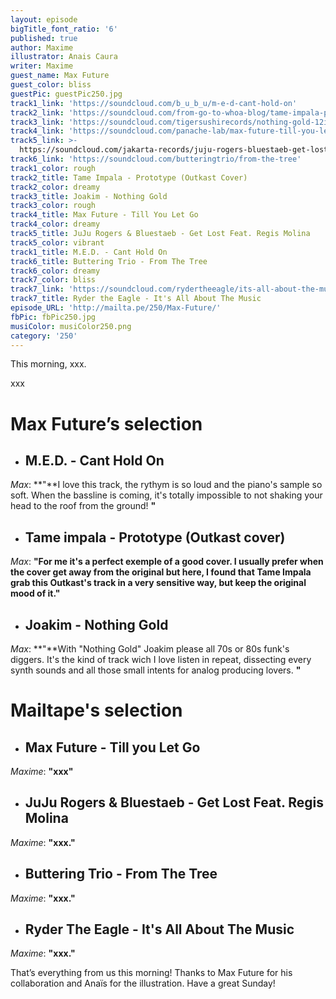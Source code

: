 ```yaml
---
layout: episode
bigTitle_font_ratio: '6'
published: true
author: Maxime
illustrator: Anais Caura
writer: Maxime
guest_name: Max Future
guest_color: bliss
guestPic: guestPic250.jpg
track1_link: 'https://soundcloud.com/b_u_b_u/m-e-d-cant-hold-on'
track2_link: 'https://soundcloud.com/from-go-to-whoa-blog/tame-impala-prototype-outkast'
track3_link: 'https://soundcloud.com/tigersushirecords/nothing-gold-12inch-mix'
track4_link: 'https://soundcloud.com/panache-lab/max-future-till-you-let-go'
track5_link: >-
  https://soundcloud.com/jakarta-records/juju-rogers-bluestaeb-get-lost-feat-regis-molina-pre-order-in-description
track6_link: 'https://soundcloud.com/butteringtrio/from-the-tree'
track1_color: rough
track2_title: Tame Impala - Prototype (Outkast Cover)
track2_color: dreamy
track3_title: Joakim - Nothing Gold
track3_color: rough
track4_title: Max Future - Till You Let Go
track4_color: dreamy
track5_title: JuJu Rogers & Bluestaeb - Get Lost Feat. Regis Molina
track5_color: vibrant
track1_title: M.E.D. - Cant Hold On
track6_title: Buttering Trio - From The Tree
track6_color: dreamy
track7_color: bliss
track7_link: 'https://soundcloud.com/rydertheeagle/its-all-about-the-music'
track7_title: Ryder the Eagle - It's All About The Music
episode_URL: 'http://mailta.pe/250/Max-Future/'
fbPic: fbPic250.jpg
musiColor: musiColor250.png
category: '250'
---
```

<p id="introduction">This morning, xxx.</p>

<p>xxx</p>

# **Max Future’s selection**

+ ## M.E.D. - Cant Hold On
_Max_: **"**I love this track, the rythym is so loud and the piano's sample so soft. When the bassline is coming, it's totally impossible to not shaking your head to the roof from the ground! **"**

+ ## Tame impala - Prototype (Outkast cover) 
_Max_: **"**For me it's a perfect exemple of a good cover. I usually prefer when the cover get away from the original but here, I found that Tame Impala grab this Outkast's track in a very sensitive way, but keep the original mood of it.**"**

+ ## Joakim - Nothing Gold
_Max_: **"**With "Nothing Gold" Joakim please all 70s or 80s funk's diggers. It's the kind of track wich I love listen in repeat, dissecting every synth sounds and all those small intents for analog producing lovers.  **"**


# Mailtape's selection

+ ## Max Future - Till you Let Go
_Maxime_: **"**xxx**"** 

+ ## JuJu Rogers & Bluestaeb - Get Lost Feat. Regis Molina
_Maxime_: **"**xxx.**"**

+ ## Buttering Trio - From The Tree
_Maxime_: **"**xxx.**"**

+ ## Ryder The Eagle - It's All About The Music
_Maxime_: **"**xxx.**"**


<p id="outroduction">That’s everything from us this morning! Thanks to Max Future for his collaboration and Anaïs for the illustration. Have a great Sunday!</p>
